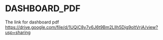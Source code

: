 # DASHBOARD_PDF
The link for dashboard pdf
https://drive.google.com/file/d/1UQjC8y7v6J6t9Bm2Lllh5Dig9oltVrjA/view?usp=sharing
